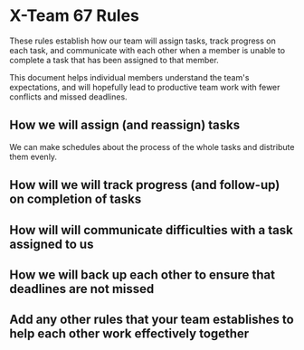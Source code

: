 # X-Team 67 Rules

These rules establish how our team will assign tasks,
track progress on each task, and communicate with each other 
when a member is unable to complete a task that has been assigned to that member.

This document helps individual members understand the team's expectations,
and will hopefully lead to productive team work with fewer conflicts
and missed deadlines.

## How we will assign (and reassign) tasks
We can make schedules about the process of the whole tasks and distribute them evenly.


## How will we will track progress (and follow-up) on completion of tasks



## How will will communicate difficulties with a task assigned to us



## How we will back up each other to ensure that deadlines are not missed



## Add any other rules that your team establishes to help each other work effectively together



